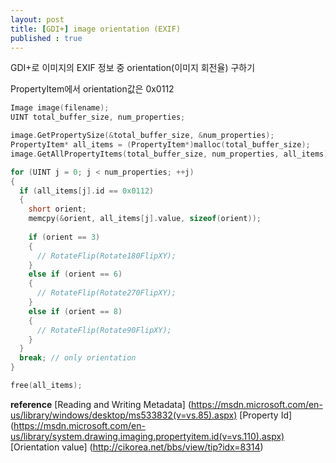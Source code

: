 ```yaml
---
layout: post
title: [GDI+] image orientation (EXIF)
published : true
---
```


GDI+로 이미지의 EXIF 정보 중 orientation(이미지 회전율) 구하기

PropertyItem에서 orientation값은 0x0112

```cpp
Image image(filename);
UINT total_buffer_size, num_properties;

image.GetPropertySize(&total_buffer_size, &num_properties);
PropertyItem* all_items = (PropertyItem*)malloc(total_buffer_size);
image.GetAllPropertyItems(total_buffer_size, num_properties, all_items);

for (UINT j = 0; j < num_properties; ++j)
{
  if (all_items[j].id == 0x0112)
  {
    short orient;
    memcpy(&orient, all_items[j].value, sizeof(orient));
    
    if (orient == 3)
    {
      // RotateFlip(Rotate180FlipXY);
    }
    else if (orient == 6)
    {
      // RotateFlip(Rotate270FlipXY);
    }
    else if (orient == 8)
    {
      // RotateFlip(Rotate90FlipXY);
    }
  }
  break; // only orientation
}

free(all_items);
```



__reference__
[Reading and Writing Metadata] (https://msdn.microsoft.com/en-us/library/windows/desktop/ms533832(v=vs.85).aspx)
[Property Id] (https://msdn.microsoft.com/en-us/library/system.drawing.imaging.propertyitem.id(v=vs.110).aspx)
[Orientation value] (http://cikorea.net/bbs/view/tip?idx=8314)
